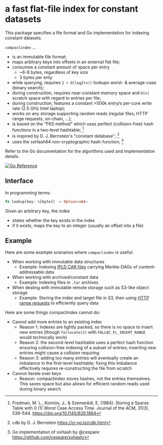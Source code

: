 # a fast flat-file index for constant datasets

This package specifies a file format and Go implementation for indexing constant datasets.

*`compactindex` …*
- is an immutable file format;
- maps arbitrary keys into offsets in an external flat file;
- consumes a constant amount of space per entry
  - ~6-8 bytes, regardless of key size
  - 3 bytes per enty 
- while querying, requires `2 + O(log2(n))` lookups worst- & average-case (binary search);
- during construction, requires near-constant memory space and `O(n)` scratch space with regard to entries per file;
- during construction, features a constant >500k entry/s per-core write rate (2.5 GHz Intel laptop);
- works on any storage supporting random reads (regular files, HTTP range requests, on-chain, ...);
- is based on the "FKS method" which uses perfect (collision-free) hash functions in a two-level hashtable; [^1]
- is inspired by D. J. Bernstein's "constant database"; [^2]
- uses the xxHash64 non-cryptographic hash-function; [^3]

Refer to the Go documentation for the algorithms used and implementation details.

[![Go Reference](https://pkg.go.dev/badge/go.firedancer.io/radiance/pkg/compactindex.svg)](https://pkg.go.dev/go.firedancer.io/radiance/pkg/compactindex)

[^1]: Fredman, M. L., Komlós, J., & Szemerédi, E. (1984). Storing a Sparse Table with 0 (1) Worst Case Access Time. Journal of the ACM, 31(3), 538–544. https://doi.org/10.1145/828.1884
[^2]: cdb by D. J. Bernstein https://cr.yp.to/cdb.html
[^3]: Go implementation of xxHash by @cespare: https://github.com/cespare/xxhash/

## Interface

In programming terms:

```rs
fn lookup(key: &[byte]) -> Option<u64>
```

Given an arbitrary key, the index
- states whether the key exists in the index
- if it exists, maps the key to an integer (usually an offset into a file)

## Example

Here are some example scenarios where `compactindex` is useful:

- When working with immutable data structures
  - Example: Indexing [IPLD CAR files][3] carrying Merkle-DAGs of content-addressable data
- When working with archived/constant data
  - Example: Indexing files in `.tar` archives
- When dealing with immutable remote storage such as S3-like object storage
  - Example: Storing the index and target file in S3, then using [HTTP range requests][4] to efficiently query data

[3]: https://ipld.io/specs/transport/car/
[4]: https://developer.mozilla.org/en-US/docs/Web/HTTP/Range_requests

Here are some things compactindex cannot do:

- Cannot add more entries to an existing index
  - Reason 1: indexes are tightly packed, so there is no space to insert new entries (though `fallocate(2)` with `FALLOC_FL_INSERT_RANGE` would technically work)
  - Reason 2: the second-level hashtable uses a perfect hash function ensuring collision-free indexing of a subset of entries;
    inserting new entries might cause a collision requiring 
  - Reason 3: adding too many entries will eventually create an imbalance in the first-level hashtable;
    fixing this imbalance effectively requires re-constructing the file from scratch
- Cannot iterate over keys
  - Reason: compactindex stores hashes, not the entries themselves.
    This saves space but also allows for efficient random reads used during binary search
